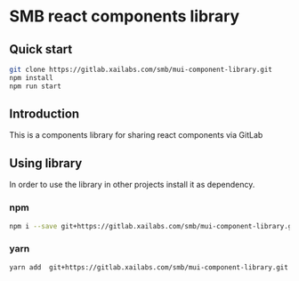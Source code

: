 # SMB react components library

## Quick start

```bash
git clone https://gitlab.xailabs.com/smb/mui-component-library.git
npm install
npm run start
```

## Introduction

This is a components library for sharing react components via GitLab

## Using library

In order to use the library in other projects install it as dependency.

### npm

```bash
npm i --save git+https://gitlab.xailabs.com/smb/mui-component-library.git
```

### yarn

```bash
yarn add  git+https://gitlab.xailabs.com/smb/mui-component-library.git
```
